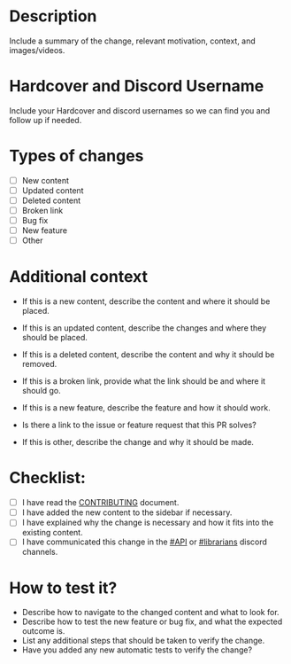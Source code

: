 # Description
Include a summary of the change, relevant motivation, context, and images/videos.

# Hardcover and Discord Username
Include your Hardcover and discord usernames so we can find you and follow up if needed.

# Types of changes
- [ ] New content
- [ ] Updated content
- [ ] Deleted content
- [ ] Broken link
- [ ] Bug fix
- [ ] New feature
- [ ] Other

# Additional context
- If this is a new content, describe the content and where it should be placed.
- If this is an updated content, describe the changes and where they should be placed.
- If this is a deleted content, describe the content and why it should be removed.

- If this is a broken link, provide what the link should be and where it should go.

- If this is a new feature, describe the feature and how it should work.
- Is there a link to the issue or feature request that this PR solves?

- If this is other, describe the change and why it should be made.

# Checklist:
- [ ] I have read the [CONTRIBUTING](https://github.com/hardcoverapp/hardcover-docs/blob/main/CONTRIBUTING) document.
- [ ] I have added the new content to the sidebar if necessary.
- [ ] I have explained why the change is necessary and how it fits into the existing content.
- [ ] I have communicated this change in the [#API](https://discord.com/channels/835558721115389962/1278040045324075050) or [#librarians](https://discord.com/channels/835558721115389962/1105918193022812282) discord channels.

# How to test it?
- Describe how to navigate to the changed content and what to look for.
- Describe how to test the new feature or bug fix, and what the expected outcome is.
- List any additional steps that should be taken to verify the change.
- Have you added any new automatic tests to verify the change?